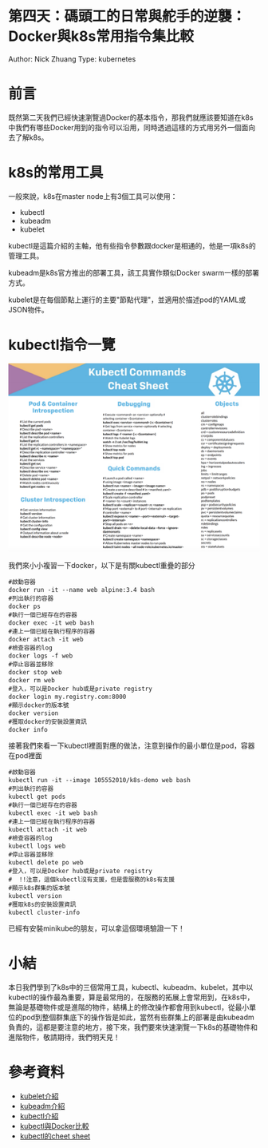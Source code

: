 # 第四天：碼頭工的日常與舵手的逆襲：Docker與k8s常用指令集比較

Author: Nick Zhuang
Type: kubernetes

# 前言

既然第二天我們已經快速瀏覽過Docker的基本指令，那我們就應該要知道在k8s中我們有哪些Docker用到的指令可以沿用，同時透過這樣的方式用另外一個面向去了解k8s。

# k8s的常用工具

一般來說，k8s在master node上有3個工具可以使用：

- kubectl
- kubeadm
- kubelet

kubectl是這篇介紹的主軸，他有些指令參數跟docker是相通的，他是一項k8s的管理工具。

kubeadm是k8s官方推出的部署工具，該工具實作類似Docker swarm一樣的部署方式。

kubelet是在每個節點上運行的主要"節點代理"，並適用於描述pod的YAML或JSON物件。

# kubectl指令一覽

![](_2019-09-08_10-44019041-75c6-4a04-9cf5-9ac8e8b91de0.01.33.png)

我們來小小複習一下docker，以下是有關kubectl重疊的部分

    #啟動容器
    docker run -it --name web alpine:3.4 bash
    #列出執行的容器
    docker ps
    #執行一個已經存在的容器
    docker exec -it web bash
    #連上一個已經在執行程序的容器
    docker attach -it web
    #檢查容器的log
    docker logs -f web
    #停止容器並移除
    docker stop web
    docker rm web
    #登入，可以是Docker hub或是private registry
    docker login my.registry.com:8000
    #顯示docker的版本號
    docker version
    #獲取docker的安裝設置資訊
    docker info

接著我們來看一下kubectl裡面對應的做法，注意到操作的最小單位是pod，容器在pod裡面

    #啟動容器
    kubectl run -it --image 105552010/k8s-demo web bash
    #列出執行的容器
    kubectl get pods
    #執行一個已經存在的容器
    kubectl exec -it web bash
    #連上一個已經在執行程序的容器
    kubectl attach -it web
    #檢查容器的log
    kubectl logs web
    #停止容器並移除
    kubectl delete po web
    #登入，可以是Docker hub或是private registry
    #  !!注意，這個kubectl沒有支援，但是雲服務的k8s有支援
    #顯示k8s群集的版本號
    kubectl version
    #獲取k8s的安裝設置資訊
    kubectl cluster-info

已經有安裝minikube的朋友，可以拿這個環境驗證一下！

# 小結

本日我們學到了k8s中的三個常用工具，kubectl、kubeadm、kubelet，其中以kubectl的操作最為重要，算是最常用的，在服務的拓展上會常用到，在k8s中，無論是基礎物件或是進階的物件，結構上的修改操作都會用到kubectl，從最小單位的pod到整個群集底下的操作皆是如此，當然有些群集上的部署是由kubeadm負責的，這都是要注意的地方，接下來，我們要來快速瀏覽一下k8s的基礎物件和進階物件，敬請期待，我們明天見！

# 參考資料

- [kubelet介紹](https://kubernetes.io/docs/reference/command-line-tools-reference/kubelet/)
- [kubeadm介紹](https://kubernetes.io/docs/reference/setup-tools/kubeadm/kubeadm/)
- [kubectl介紹](https://kubernetes.io/docs/reference/kubectl/overview/)
- [kubectl與Docker比較](https://kubernetes.io/docs/reference/kubectl/docker-cli-to-kubectl/)
- [kubectl的cheet sheet](https://caylent.com/kubectl-commands-cheat-sheet)

